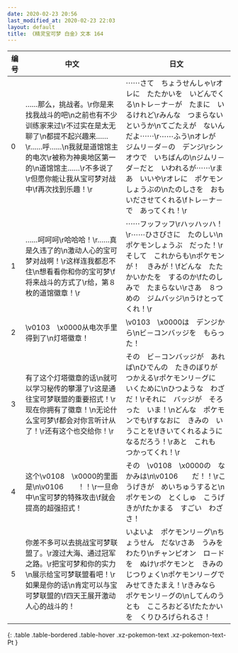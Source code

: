 ```yaml
---
date: 2020-02-23 20:56
last_modified_at: 2020-02-23 22:03
layout: default
title: 《精灵宝可梦 白金》文本 164
---
```

| 编号 | 中文 | 日文 |
| ---- | ---- | ---- |
| 0 | ……那么，挑战者。\r你是来找我战斗的吧\n之前也有不少训练家来过\r不过实在是太无聊了\n都提不起兴趣来……\r……呼……\n我就是道馆馆主的电次\r被称为神奥地区第一的\n道馆馆主……\r不多说了\r但愿你能让我从宝可梦对战中\f再次找到乐趣！\r | ⋯⋯さて　ちょうせんしゃ\rオレに　たたかいを　いどんでくる\nトレ－ナ－が　たまに　いるけれど\rみんな　つまらない　というか\nてごたえが　ないんだよ⋯⋯\r⋯⋯ふう\nオレが　ジムリ－ダ－の　デンジ\rシンオウで　いちばんの\nジムリ－ダ－だと　いわれるが⋯⋯\rまあ　いいや\rオレに　ポケモンしょうぶの\nたのしさを　おもいださせてくれる\fトレ－ナ－で　あってくれ！\r |
| 1 | ……呵呵呵\r哈哈哈！\r……真是久违了的\n激动人心的宝可梦对战啊！\r这样连我都忍不住\n想看看你和你的宝可梦\f将来战斗的方式了\r给，第８枚的道馆徽章！\r | ⋯⋯フッフッフ\rハッハッハ！\r⋯⋯ひさびさに　たのしい\nポケモンしょうぶ　だった！\rそして　これからも\nポケモンが！　きみが！\fどんな　たたかいかたを　するのか\fたのしみで　たまらない\rさあ　８つめの　ジムバッジ\nうけとってくれ！\r |
| 2 | \v0103　\x0000从电次手里得到了\n灯塔徽章！ | \v0103　\x0000は　デンジから\nビ－コンバッジを　もらった！ |
| 3 | 有了这个灯塔徽章的话\n就可以学习秘传的攀瀑了\r这是通往宝可梦联盟的重要招式！\r现在你拥有了徽章！\n无论什么宝可梦\f都会对你言听计从了！\r还有这个也交给你！\r | その　ビ－コンバッジが　あれば\nひでんの　たきのぼりが　つかえる\rポケモンリ－グに　いくために\nひつような　わざ　だ！\rそれに　バッジが　そろった　いま！\nどんな　ポケモンでも\fすなおに　きみの　いうことを\fきいてくれるように　なるだろう！\rあと　これも　つかってくれ！\r |
| 4 | 这个\v0108　\x0000的里面是\n\v0106　　！！\r一旦命中\n宝可梦的特殊攻击\f就会提高的超强招式！ | その　\v0108　\x0000の　なかみは\n\v0106　　だ！！\rこうげきが　めいちゅうすると\nポケモンの　とくしゅ　こうげきが\fたかまる　すごい　わざさ！ |
| 5 | 你差不多可以去挑战宝可梦联盟了。\r渡过大海、通过冠军之路。\r把宝可梦和你的实力\n展示给宝可梦联盟看吧！\r如果是你的话\n肯定可以与宝可梦联盟的\f四天王展开激动人心的战斗的！ | いよいよ　ポケモンリ－グ\nちょうせん　だな\rさあ　うみを　わたり\nチャンピオン　ロ－ドを　ぬけ\rポケモンと　きみの　じつりょく\nポケモンリ－グで　みせてきたまえ！\rきみなら　ポケモンリ－グの\nしてんのうとも　こころおどる\fたたかいを　くりひろげられるさ！ |
{: .table .table-bordered .table-hover .xz-pokemon-text .xz-pokemon-text-Pt }